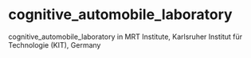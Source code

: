 # cognitive_automobile_laboratory
cognitive_automobile_laboratory in MRT Institute, Karlsruher Institut für Technologie (KIT), Germany
